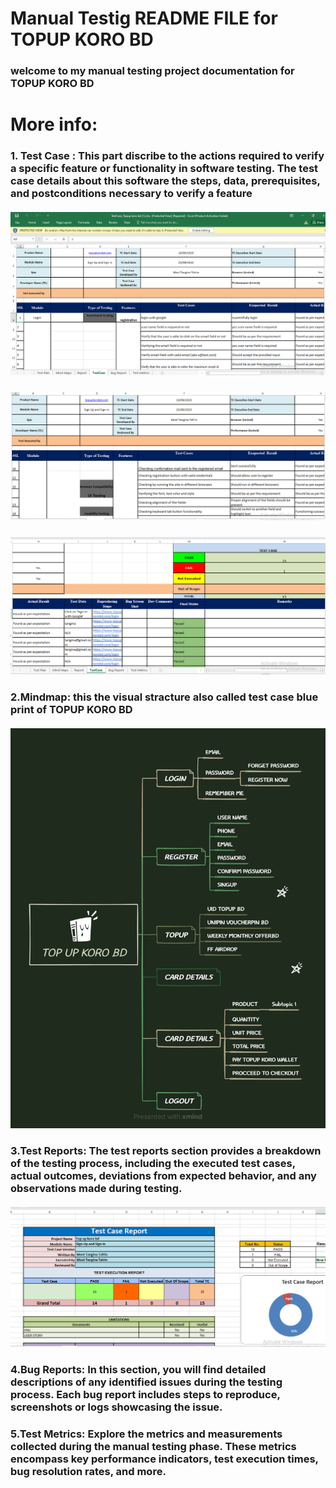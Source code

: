 # Manual Testig README FILE for TOPUP KORO BD 

###  welcome to my manual testing project documentation for  TOPUP KORO BD 
# More info:

### 1. Test Case : This part discribe to the actions required to verify a specific feature or functionality in software testing. The test case details about this software the steps, data, prerequisites, and postconditions necessary to verify a feature
##### ![1](https://github.com/tangina22/-manual-testing-project/blob/master/testcase1.PNG)
##### ![1](https://github.com/tangina22/-manual-testing-project/blob/master/testcase2.PNG)
##### ![1](https://github.com/tangina22/-manual-testing-project/blob/master/testcase3.PNG)
### 2.Mindmap: this the visual stracture also called test case blue print of  TOPUP KORO BD 
##### ![1](https://github.com/tangina22/-manual-testing-project/blob/master/TOP%20UP%20KORO%20BD.png)

### 3.Test Reports: The test reports section provides a breakdown of the testing process, including the executed test cases, actual outcomes, deviations from expected behavior, and any observations made during testing.
##### ![1](https://github.com/tangina22/-manual-testing-project/blob/master/report.PNG)

### 4.Bug Reports: In this section, you will find detailed descriptions of any identified issues during the testing process. Each bug report includes steps to reproduce, screenshots or logs showcasing the issue.


### 5.Test Metrics: Explore the metrics and measurements collected during the manual testing phase. These metrics encompass key performance indicators, test execution times, bug resolution rates, and more.


